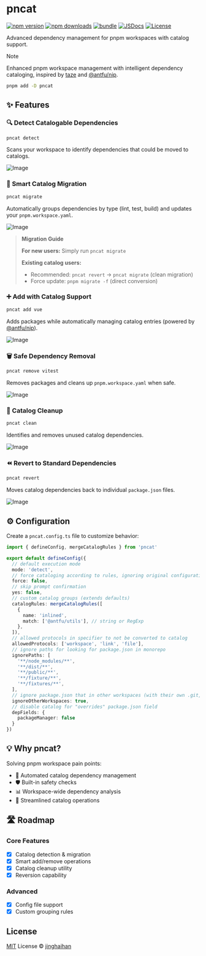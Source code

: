 # pncat

[![npm version][npm-version-src]][npm-version-href]
[![npm downloads][npm-downloads-src]][npm-downloads-href]
[![bundle][bundle-src]][bundle-href]
[![JSDocs][jsdocs-src]][jsdocs-href]
[![License][license-src]][license-href]

Advanced dependency management for pnpm workspaces with catalog support.

> [!NOTE]
> Enhanced pnpm workspace management with intelligent dependency cataloging, inspired by [taze](https://github.com/antfu-collective/taze) and [@antfu/nip](https://github.com/antfu/nip).

```bash
pnpm add -D pncat
```

## ✨ Features

### 🔍 Detect Catalogable Dependencies

```bash
pncat detect
```

Scans your workspace to identify dependencies that could be moved to catalogs.

![Image](/assets/detect.png)

### 🚀 Smart Catalog Migration

```bash
pncat migrate
```

Automatically groups dependencies by type (lint, test, build) and updates your `pnpm.workspace.yaml`.

![Image](/assets/migrate.png)

> **Migration Guide**
>
> **For new users:** Simply run `pncat migrate`
>
> **Existing catalog users:**
> - Recommended: `pncat revert` → `pncat migrate` (clean migration)
> - Force update: `pnpm migrate -f` (direct conversion)

### ➕ Add with Catalog Support

```bash
pncat add vue
```

Adds packages while automatically managing catalog entries (powered by [@antfu/nip](https://github.com/antfu/nip)).

![Image](/assets/add.png)

### 🗑️ Safe Dependency Removal

```bash
pncat remove vitest
```

Removes packages and cleans up `pnpm.workspace.yaml` when safe.

![Image](/assets/remove.png)

### 🧹 Catalog Cleanup

```bash
pncat clean
```

Identifies and removes unused catalog dependencies.

![Image](/assets/clean.png)

### ⏪ Revert to Standard Dependencies

```bash
pncat revert
```

Moves catalog dependencies back to individual `package.json` files.

![Image](/assets/revert.png)

## ⚙️ Configuration

Create a `pncat.config.ts` file to customize behavior:

```ts
import { defineConfig, mergeCatalogRules } from 'pncat'

export default defineConfig({
  // default execution mode
  mode: 'detect',
  // force cataloging according to rules, ignoring original configurations
  force: false,
  // skip prompt confirmation
  yes: false,
  // custom catalog groups (extends defaults)
  catalogRules: mergeCatalogRules([
    {
      name: 'inlined',
      match: ['@antfu/utils'], // string or RegExp
    },
  ]),
  // allowed protocols in specifier to not be converted to catalog
  allowedProtocols: ['workspace', 'link', 'file'],
  // ignore paths for looking for package.json in monorepo
  ignorePaths: [
    '**/node_modules/**',
    '**/dist/**',
    '**/public/**',
    '**/fixture/**',
    '**/fixtures/**',
  ],
  // ignore package.json that in other workspaces (with their own .git,pnpm-workspace.yaml,etc.)
  ignoreOtherWorkspaces: true,
  // disable catalog for "overrides" package.json field
  depFields: {
    packageManager: false
  }
})
```

## 💡 Why pncat?

Solving pnpm workspace pain points:
- 🔄 Automated catalog dependency management
- 🛡️ Built-in safety checks
- 📊 Workspace-wide dependency analysis
- 🧩 Streamlined catalog operations

## 🛣️ Roadmap

### Core Features
- [x] Catalog detection & migration
- [x] Smart add/remove operations
- [x] Catalog cleanup utility
- [x] Reversion capability

### Advanced
- [x] Config file support
- [x] Custom grouping rules

## License

[MIT](./LICENSE) License © [jinghaihan](https://github.com/jinghaihan)

<!-- Badges -->

[npm-version-src]: https://img.shields.io/npm/v/pncat?style=flat&colorA=080f12&colorB=1fa669
[npm-version-href]: https://npmjs.com/package/pncat
[npm-downloads-src]: https://img.shields.io/npm/dm/pncat?style=flat&colorA=080f12&colorB=1fa669
[npm-downloads-href]: https://npmjs.com/package/pncat
[bundle-src]: https://img.shields.io/bundlephobia/minzip/pncat?style=flat&colorA=080f12&colorB=1fa669&label=minzip
[bundle-href]: https://bundlephobia.com/result?p=pncat
[license-src]: https://img.shields.io/badge/license-MIT-blue.svg?style=flat&colorA=080f12&colorB=1fa669
[license-href]: https://github.com/jinghaihan/pncat/LICENSE
[jsdocs-src]: https://img.shields.io/badge/jsdocs-reference-080f12?style=flat&colorA=080f12&colorB=1fa669
[jsdocs-href]: https://www.jsdocs.io/package/pncat
